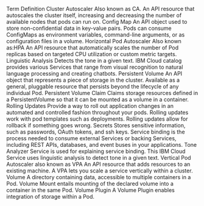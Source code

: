 Term	Definition
Cluster Autoscaler 	Also known as CA. An API resource that autoscales the cluster itself, increasing and decreasing the number of available nodes that pods can run on.
Config Map 	An API object used to store non-confidential data in key-value pairs. Pods can consume ConfigMaps as environment variables, command-line arguments, or as configuration files in a volume.
Horizontal Pod Autoscaler 	Also known as:HPA An API resource that automatically scales the number of Pod replicas based on targeted CPU utilization or custom metric targets.
Linguistic Analysis 	Detects the tone in a given text.
IBM Cloud catalog 	provides various Services that range from visual recognition to natural language processing and creating chatbots.
Persistent Volume 	An API object that represents a piece of storage in the cluster. Available as a general, pluggable resource that persists beyond the lifecycle of any individual Pod.
Persistent Volume Claim 	Claims storage resources defined in a PersistentVolume so that it can be mounted as a volume in a container.
Rolling Updates 	Provide a way to roll out application changes in an automated and controlled fashion throughout your pods. Rolling updates work with pod templates such as deployments. Rolling updates allow for rollback if something goes wrong.
Secrets 	Stores sensitive information, such as passwords, OAuth tokens, and ssh keys.
Service binding 	is the process needed to consume external Services or backing Services, including REST APIs, databases, and event buses in your applications.
Tone Analyzer Service 	is used for explaining service binding. This IBM Cloud Service uses linguistic analysis to detect tone in a given text.
Vertical Pod Autoscaler also known as VPA 	An API resource that adds resources to an existing machine. A VPA lets you scale a service vertically within a cluster.
Volume 	A directory containing data, accessible to multiple containers in a Pod.
Volume Mount 	entails mounting of the declared volume into a container in the same Pod.
Volume Plugin 	A Volume Plugin enables integration of storage within a Pod.
